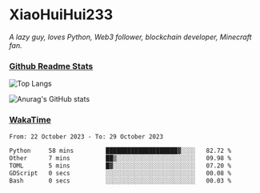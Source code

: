 # XiaoHuiHui233

*A lazy guy, loves Python, Web3 follower, blockchain developer, Minecraft fan.*

### [Github Readme Stats](https://github.com/anuraghazra/github-readme-stats)

![Top Langs](https://github-readme-stats.vercel.app/api/top-langs/?username=XiaoHuiHui233&layout=compact&theme=github_dark)

![Anurag's GitHub stats](https://github-readme-stats.vercel.app/api?username=XiaoHuiHui233&show_icons=true&theme=github_dark)

### [WakaTime](https://wakatime.com)

<!--START_SECTION:waka-->

```txt
From: 22 October 2023 - To: 29 October 2023

Python     58 mins         ████████████████████▓░░░░   82.72 %
Other      7 mins          ██▒░░░░░░░░░░░░░░░░░░░░░░   09.98 %
TOML       5 mins          █▓░░░░░░░░░░░░░░░░░░░░░░░   07.20 %
GDScript   0 secs          ░░░░░░░░░░░░░░░░░░░░░░░░░   00.08 %
Bash       0 secs          ░░░░░░░░░░░░░░░░░░░░░░░░░   00.03 %
```

<!--END_SECTION:waka-->
